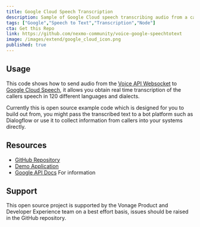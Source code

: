 ```yaml
---
title: Google Cloud Speech Transcription
description: Sample of Google Cloud speech transcribing audio from a call in realtime, supports 120 language/dialects
tags: ["Google","Speech to Text","Transcription","Node"]
cta: Get this Repo
link: https://github.com/nexmo-community/voice-google-speechtotext
image: /images/extend/google_cloud_icon.png
published: true
---
```


## Usage
This code shows how to send audio from the [Voice API Websocket](https://developer.nexmo.com/voice/voice-api/guides/websockets) to  [Google Cloud Speech](https://cloud.google.com/speech-to-text/), it allows you obtain real time transcription of the callers speech in 120 different languages and dialects.

Currently this is open source example code which is designed for you to build out from, you might pass the transcribed text to a bot platform such as Dialogflow or use it to collect information from callers into your systems directly.

## Resources
* [GitHub Repository](https://github.com/nexmo-community/voice-google-speechtotext)
* [Demo Application](http://googlespeech.nexmodev.com/)
* [Google API Docs](https://cloud.google.com/speech-to-text/docs/) For information

## Support
This open source project is supported by the Vonage Product and Developer Experience team on a best effort basis, issues should be raised in the GitHub repository.
